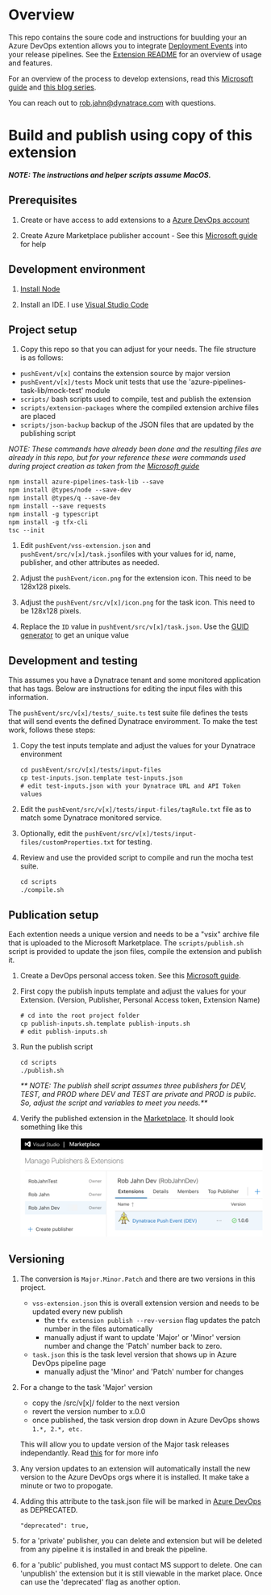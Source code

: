 
# Overview

This repo contains the soure code and instructions for buulding your an Azure DevOps extention allows you to integrate [Deployment Events](https://www.dynatrace.com/support/help/extend-dynatrace/dynatrace-api/environment-api/events/post-event) into your release pipelines. See the [Extension README](pushEvent/README.md) for an overview of usage and features.

For an overview of the process to develop extensions, read this [Microsoft guide](https://docs.microsoft.com/en-us/azure/devops/extend/get-started/node?view=vsts) and [this blog series](https://devkimchi.com/2019/06/26/building-azure-devops-extension-on-azure-devops-1/). 

You can reach out to rob.jahn@dynatrace.com with questions.

# Build and publish using copy of this extension

_**NOTE: The instructions and helper scripts assume MacOS.**_

## Prerequisites

1. Create or have access to add extensions to a [Azure DevOps account](https://visualstudio.microsoft.com/team-services/)

1. Create Azure Marketplace publisher account - See this [Microsoft guide](https://docs.microsoft.com/en-us/azure/devops/extend/develop/add-build-task?view=vsts#createpublisher) for help

## Development environment

1. [Install Node](https://nodejs.org/en/download/package-manager/#macos)

1. Install an IDE. I use [Visual Studio Code](https://code.visualstudio.com/)

## Project setup

1. Copy this repo so that you can adjust for your needs.  The file structure is as follows:

* ```pushEvent/v[x]``` contains the extension source by major version
* ```pushEvent/v[x]/tests``` Mock unit tests that use the 'azure-pipelines-task-lib/mock-test' module
* ```scripts/``` bash scripts used to compile, test and publish the extension
* ```scripts/extension-packages``` where the compiled extension archive files are placed
* ```scripts/json-backup``` backup of the JSON files that are updated by the publishing script

_NOTE: These commands have already been done and the resulting files are already in this repo, but 
for your reference these were commands used during project creation as taken from the [Microsoft guide](https://docs.microsoft.com/en-us/azure/devops/extend/develop/add-build-task?view=azure-devops#step-1-create-the-custom-task)_

```
npm install azure-pipelines-task-lib --save
npm install @types/node --save-dev
npm install @types/q --save-dev
npm install --save requests
npm install -g typescript
npm install -g tfx-cli
tsc --init
```

1. Edit ```pushEvent/vss-extension.json``` and ```pushEvent/src/v[x]/task.json```files with your values for id, name, publisher, and other attributes as needed.

1. Adjust the ```pushEvent/icon.png``` for the extension icon.  This need to be 128x128 pixels.

1. Adjust the ```pushEvent/src/v[x]/icon.png```  for the task icon.  This need to be 128x128 pixels.

1. Replace the ```ID``` value in  ```pushEvent/src/v[x]/task.json```.  Use the [GUID generator](https://www.guidgen.com) to get an unique value


## Development and testing

This assumes you have a Dynatrace tenant and some monitored application that has tags.  Below are
instructions for editing the input files with this information.

The ```pushEvent/src/v[x]/tests/_suite.ts``` test suite file defines the tests that will send events the defined
Dynatrace enviromment.  To make the test work, follows these steps:

1. Copy the test inputs template and adjust the values for your Dynatrace environment

    ```
    cd pushEvent/src/v[x]/tests/input-files
    cp test-inputs.json.template test-inputs.json
    # edit test-inputs.json with your Dynatrace URL and API Token values
    ```

1. Edit the ```pushEvent/src/v[x]/tests/input-files/tagRule.txt``` file as to match some Dynatrace monitored service.

1. Optionally, edit the ```pushEvent/src/v[x]/tests/input-files/customProperties.txt``` for testing.

1. Review and use the provided script to compile and run the mocha test suite.

    ```
    cd scripts
    ./compile.sh
    ```

## Publication setup

Each extention needs a unique version and needs to be a "vsix" archive file that is uploaded to the Microsoft Marketplace. The ```scripts/publish.sh``` script is provided to update the json files, compile the extension and publish it.

1. Create a DevOps personal access token.  See this [Microsoft guide](https://docs.microsoft.com/en-us/azure/devops/organizations/accounts/use-personal-access-tokens-to-authenticate?view=azure-devops).

1. First copy the publish inputs template and adjust the values for your Extension. (Version, Publisher, Personal Access token, Extension Name)

    ```
    # cd into the root project folder
    cp publish-inputs.sh.template publish-inputs.sh
    # edit publish-inputs.sh
    ```

1. Run the publish script

    ```
    cd scripts
    ./publish.sh
    ```

    _** NOTE: The publish shell script assumes three publishers for DEV, TEST, and PROD where DEV and TEST are private and PROD is public. So, adjust the script and variables to meet you needs.**_

1. Verify the published extension in the [Marketplace](https://marketplace.visualstudio.com/manage/publishers). It should look something like this

    ![](images/marketplace.png)


## Versioning

1. The conversion is ```Major.Minor.Patch``` and there are two versions in this project.  
    * ```vss-extension.json``` this is overall extension version and needs to be updated every new publish
      * the ```tfx extension publish --rev-version``` flag updates the patch number in the files automatically
      * manually adjust if want to update 'Major' or 'Minor' version number and change the 'Patch' number back to zero.
    * ```task.json``` this is the task level version that shows up in Azure DevOps pipeline page
      * manually adjust the 'Minor' and 'Patch' number for changes

1. For a change to the task 'Major' version
    * copy the /src/v[x]/ folder to the next version
    * revert the version number to x.0.0
    * once published, the task version drop down in Azure DevOps shows ```1.*, 2.*, etc.```

    This will allow you to update version of the Major task releases independantly. Read [this](https://stackoverflow.com/questions/43789135/tfs-custom-build-tasks-multiple-versions) for for more info

1. Any version updates to an extension will automatically install the new version to the Azure DevOps orgs where it is installed.  It make take a minute or two to propogate.

1. Adding this attribute to the task.json file will be marked in [Azure DevOps](https://github.com/microsoft/azure-pipelines-tasks/blob/master/docs/deprecatedtasks.md) as DEPRECATED.
    ```
    "deprecated": true,
    ```

1. for a 'private' publisher, you can delete and extension but will be deleted from any pipeline it is 
installed in and break the pipeline.

1. for a 'public' published, you must contact MS support to delete.  One can 'unpublish' the extension
but it is still viewable in the market place.  Once can use the 'deprecated' flag as another option.